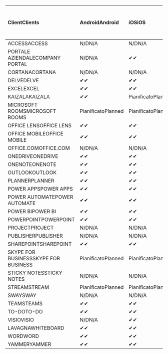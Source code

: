 <!-- This file is generated automatically. Changes made to this file will be overwritten.-->
|<span data-ttu-id="0557d-101">Client</span><span class="sxs-lookup"><span data-stu-id="0557d-101">Clients</span></span>|<span data-ttu-id="0557d-102">Android</span><span class="sxs-lookup"><span data-stu-id="0557d-102">Android</span></span>|<span data-ttu-id="0557d-103">iOS</span><span class="sxs-lookup"><span data-stu-id="0557d-103">iOS</span></span>|<span data-ttu-id="0557d-104">Mac</span><span class="sxs-lookup"><span data-stu-id="0557d-104">Mac</span></span>|<span data-ttu-id="0557d-105">Windows 10</span><span class="sxs-lookup"><span data-stu-id="0557d-105">Windows 10</span></span><br><span data-ttu-id="0557d-106">Desktop</span><span class="sxs-lookup"><span data-stu-id="0557d-106">Desktop</span></span>|<span data-ttu-id="0557d-107">Windows 10</span><span class="sxs-lookup"><span data-stu-id="0557d-107">Windows 10</span></span><br><span data-ttu-id="0557d-108">App moderne</span><span class="sxs-lookup"><span data-stu-id="0557d-108">Modern Apps</span></span>|
|:-|:-|:-|:-|:-|:-|
|<span data-ttu-id="0557d-109">ACCESS</span><span class="sxs-lookup"><span data-stu-id="0557d-109">ACCESS</span></span>|<span data-ttu-id="0557d-110">N/D</span><span class="sxs-lookup"><span data-stu-id="0557d-110">N/A</span></span>|<span data-ttu-id="0557d-111">N/D</span><span class="sxs-lookup"><span data-stu-id="0557d-111">N/A</span></span>|<span data-ttu-id="0557d-112">N/D</span><span class="sxs-lookup"><span data-stu-id="0557d-112">N/A</span></span>|<span data-ttu-id="0557d-113">✔</span><span class="sxs-lookup"><span data-stu-id="0557d-113">✔</span></span>|<span data-ttu-id="0557d-114">N/D</span><span class="sxs-lookup"><span data-stu-id="0557d-114">N/A</span></span>|
|<span data-ttu-id="0557d-115">PORTALE AZIENDALE</span><span class="sxs-lookup"><span data-stu-id="0557d-115">COMPANY PORTAL</span></span>|<span data-ttu-id="0557d-116">N/D</span><span class="sxs-lookup"><span data-stu-id="0557d-116">N/A</span></span>|<span data-ttu-id="0557d-117">✔</span><span class="sxs-lookup"><span data-stu-id="0557d-117">✔</span></span>|<span data-ttu-id="0557d-118">Pianificato</span><span class="sxs-lookup"><span data-stu-id="0557d-118">Planned</span></span>|<span data-ttu-id="0557d-119">N/D</span><span class="sxs-lookup"><span data-stu-id="0557d-119">N/A</span></span>|<span data-ttu-id="0557d-120">✔</span><span class="sxs-lookup"><span data-stu-id="0557d-120">✔</span></span>|
|<span data-ttu-id="0557d-121">CORTANA</span><span class="sxs-lookup"><span data-stu-id="0557d-121">CORTANA</span></span>|<span data-ttu-id="0557d-122">N/D</span><span class="sxs-lookup"><span data-stu-id="0557d-122">N/A</span></span>|<span data-ttu-id="0557d-123">N/D</span><span class="sxs-lookup"><span data-stu-id="0557d-123">N/A</span></span>|<span data-ttu-id="0557d-124">N/D</span><span class="sxs-lookup"><span data-stu-id="0557d-124">N/A</span></span>|<span data-ttu-id="0557d-125">N/D</span><span class="sxs-lookup"><span data-stu-id="0557d-125">N/A</span></span>|<span data-ttu-id="0557d-126">✔</span><span class="sxs-lookup"><span data-stu-id="0557d-126">✔</span></span>|
|<span data-ttu-id="0557d-127">DELVE</span><span class="sxs-lookup"><span data-stu-id="0557d-127">DELVE</span></span>|<span data-ttu-id="0557d-128">✔</span><span class="sxs-lookup"><span data-stu-id="0557d-128">✔</span></span>|<span data-ttu-id="0557d-129">✔</span><span class="sxs-lookup"><span data-stu-id="0557d-129">✔</span></span>|<span data-ttu-id="0557d-130">N/D</span><span class="sxs-lookup"><span data-stu-id="0557d-130">N/A</span></span>|<span data-ttu-id="0557d-131">N/D</span><span class="sxs-lookup"><span data-stu-id="0557d-131">N/A</span></span>|<span data-ttu-id="0557d-132">N/D</span><span class="sxs-lookup"><span data-stu-id="0557d-132">N/A</span></span>|
|<span data-ttu-id="0557d-133">EXCEL</span><span class="sxs-lookup"><span data-stu-id="0557d-133">EXCEL</span></span>|<span data-ttu-id="0557d-134">✔</span><span class="sxs-lookup"><span data-stu-id="0557d-134">✔</span></span>|<span data-ttu-id="0557d-135">✔</span><span class="sxs-lookup"><span data-stu-id="0557d-135">✔</span></span>|<span data-ttu-id="0557d-136">✔</span><span class="sxs-lookup"><span data-stu-id="0557d-136">✔</span></span>|<span data-ttu-id="0557d-137">✔</span><span class="sxs-lookup"><span data-stu-id="0557d-137">✔</span></span>|<span data-ttu-id="0557d-138">✔</span><span class="sxs-lookup"><span data-stu-id="0557d-138">✔</span></span>|
|<span data-ttu-id="0557d-139">KAIZALA</span><span class="sxs-lookup"><span data-stu-id="0557d-139">KAIZALA</span></span>|<span data-ttu-id="0557d-140">✔</span><span class="sxs-lookup"><span data-stu-id="0557d-140">✔</span></span>|<span data-ttu-id="0557d-141">Pianificato</span><span class="sxs-lookup"><span data-stu-id="0557d-141">Planned</span></span>|<span data-ttu-id="0557d-142">N/D</span><span class="sxs-lookup"><span data-stu-id="0557d-142">N/A</span></span>|<span data-ttu-id="0557d-143">N/D</span><span class="sxs-lookup"><span data-stu-id="0557d-143">N/A</span></span>|<span data-ttu-id="0557d-144">N/D</span><span class="sxs-lookup"><span data-stu-id="0557d-144">N/A</span></span>|
|<span data-ttu-id="0557d-145">MICROSOFT ROOMS</span><span class="sxs-lookup"><span data-stu-id="0557d-145">MICROSOFT ROOMS</span></span>|<span data-ttu-id="0557d-146">Pianificato</span><span class="sxs-lookup"><span data-stu-id="0557d-146">Planned</span></span>|<span data-ttu-id="0557d-147">Pianificato</span><span class="sxs-lookup"><span data-stu-id="0557d-147">Planned</span></span>|<span data-ttu-id="0557d-148">N/D</span><span class="sxs-lookup"><span data-stu-id="0557d-148">N/A</span></span>|<span data-ttu-id="0557d-149">N/D</span><span class="sxs-lookup"><span data-stu-id="0557d-149">N/A</span></span>|<span data-ttu-id="0557d-150">N/D</span><span class="sxs-lookup"><span data-stu-id="0557d-150">N/A</span></span>|
|<span data-ttu-id="0557d-151">OFFICE LENS</span><span class="sxs-lookup"><span data-stu-id="0557d-151">OFFICE LENS</span></span>|<span data-ttu-id="0557d-152">✔</span><span class="sxs-lookup"><span data-stu-id="0557d-152">✔</span></span>|<span data-ttu-id="0557d-153">✔</span><span class="sxs-lookup"><span data-stu-id="0557d-153">✔</span></span>|<span data-ttu-id="0557d-154">N/D</span><span class="sxs-lookup"><span data-stu-id="0557d-154">N/A</span></span>|<span data-ttu-id="0557d-155">N/D</span><span class="sxs-lookup"><span data-stu-id="0557d-155">N/A</span></span>|<span data-ttu-id="0557d-156">N/D</span><span class="sxs-lookup"><span data-stu-id="0557d-156">N/A</span></span>|
|<span data-ttu-id="0557d-157">OFFICE MOBILE</span><span class="sxs-lookup"><span data-stu-id="0557d-157">OFFICE MOBILE</span></span>|<span data-ttu-id="0557d-158">✔</span><span class="sxs-lookup"><span data-stu-id="0557d-158">✔</span></span>|<span data-ttu-id="0557d-159">✔</span><span class="sxs-lookup"><span data-stu-id="0557d-159">✔</span></span>|<span data-ttu-id="0557d-160">N/D</span><span class="sxs-lookup"><span data-stu-id="0557d-160">N/A</span></span>|<span data-ttu-id="0557d-161">N/D</span><span class="sxs-lookup"><span data-stu-id="0557d-161">N/A</span></span>|<span data-ttu-id="0557d-162">N/D</span><span class="sxs-lookup"><span data-stu-id="0557d-162">N/A</span></span>|
|<span data-ttu-id="0557d-163">OFFICE.COM</span><span class="sxs-lookup"><span data-stu-id="0557d-163">OFFICE.COM</span></span>|<span data-ttu-id="0557d-164">N/D</span><span class="sxs-lookup"><span data-stu-id="0557d-164">N/A</span></span>|<span data-ttu-id="0557d-165">N/D</span><span class="sxs-lookup"><span data-stu-id="0557d-165">N/A</span></span>|<span data-ttu-id="0557d-166">N/D</span><span class="sxs-lookup"><span data-stu-id="0557d-166">N/A</span></span>|<span data-ttu-id="0557d-167">N/D</span><span class="sxs-lookup"><span data-stu-id="0557d-167">N/A</span></span>|<span data-ttu-id="0557d-168">✔</span><span class="sxs-lookup"><span data-stu-id="0557d-168">✔</span></span>|
|<span data-ttu-id="0557d-169">ONEDRIVE</span><span class="sxs-lookup"><span data-stu-id="0557d-169">ONEDRIVE</span></span>|<span data-ttu-id="0557d-170">✔</span><span class="sxs-lookup"><span data-stu-id="0557d-170">✔</span></span>|<span data-ttu-id="0557d-171">✔</span><span class="sxs-lookup"><span data-stu-id="0557d-171">✔</span></span>|<span data-ttu-id="0557d-172">Pianificato</span><span class="sxs-lookup"><span data-stu-id="0557d-172">Planned</span></span>|<span data-ttu-id="0557d-173">✔</span><span class="sxs-lookup"><span data-stu-id="0557d-173">✔</span></span>|<span data-ttu-id="0557d-174">✔</span><span class="sxs-lookup"><span data-stu-id="0557d-174">✔</span></span>|
|<span data-ttu-id="0557d-175">ONENOTE</span><span class="sxs-lookup"><span data-stu-id="0557d-175">ONENOTE</span></span>|<span data-ttu-id="0557d-176">✔</span><span class="sxs-lookup"><span data-stu-id="0557d-176">✔</span></span>|<span data-ttu-id="0557d-177">✔</span><span class="sxs-lookup"><span data-stu-id="0557d-177">✔</span></span>|<span data-ttu-id="0557d-178">✔</span><span class="sxs-lookup"><span data-stu-id="0557d-178">✔</span></span>|<span data-ttu-id="0557d-179">Pianificato</span><span class="sxs-lookup"><span data-stu-id="0557d-179">Planned</span></span>|<span data-ttu-id="0557d-180">✔</span><span class="sxs-lookup"><span data-stu-id="0557d-180">✔</span></span>|
|<span data-ttu-id="0557d-181">OUTLOOK</span><span class="sxs-lookup"><span data-stu-id="0557d-181">OUTLOOK</span></span>|<span data-ttu-id="0557d-182">✔</span><span class="sxs-lookup"><span data-stu-id="0557d-182">✔</span></span>|<span data-ttu-id="0557d-183">✔</span><span class="sxs-lookup"><span data-stu-id="0557d-183">✔</span></span>|<span data-ttu-id="0557d-184">Pianificato</span><span class="sxs-lookup"><span data-stu-id="0557d-184">Planned</span></span>|<span data-ttu-id="0557d-185">✔</span><span class="sxs-lookup"><span data-stu-id="0557d-185">✔</span></span>|<span data-ttu-id="0557d-186">✔</span><span class="sxs-lookup"><span data-stu-id="0557d-186">✔</span></span>|
|<span data-ttu-id="0557d-187">PLANNER</span><span class="sxs-lookup"><span data-stu-id="0557d-187">PLANNER</span></span>|<span data-ttu-id="0557d-188">✔</span><span class="sxs-lookup"><span data-stu-id="0557d-188">✔</span></span>|<span data-ttu-id="0557d-189">✔</span><span class="sxs-lookup"><span data-stu-id="0557d-189">✔</span></span>|<span data-ttu-id="0557d-190">N/D</span><span class="sxs-lookup"><span data-stu-id="0557d-190">N/A</span></span>|<span data-ttu-id="0557d-191">N/D</span><span class="sxs-lookup"><span data-stu-id="0557d-191">N/A</span></span>|<span data-ttu-id="0557d-192">N/D</span><span class="sxs-lookup"><span data-stu-id="0557d-192">N/A</span></span>|
|<span data-ttu-id="0557d-193">POWER APPS</span><span class="sxs-lookup"><span data-stu-id="0557d-193">POWER APPS</span></span>|<span data-ttu-id="0557d-194">✔</span><span class="sxs-lookup"><span data-stu-id="0557d-194">✔</span></span>|<span data-ttu-id="0557d-195">✔</span><span class="sxs-lookup"><span data-stu-id="0557d-195">✔</span></span>|<span data-ttu-id="0557d-196">N/D</span><span class="sxs-lookup"><span data-stu-id="0557d-196">N/A</span></span>|<span data-ttu-id="0557d-197">N/D</span><span class="sxs-lookup"><span data-stu-id="0557d-197">N/A</span></span>|<span data-ttu-id="0557d-198">Pianificato</span><span class="sxs-lookup"><span data-stu-id="0557d-198">Planned</span></span>|
|<span data-ttu-id="0557d-199">POWER AUTOMATE</span><span class="sxs-lookup"><span data-stu-id="0557d-199">POWER AUTOMATE</span></span>|<span data-ttu-id="0557d-200">✔</span><span class="sxs-lookup"><span data-stu-id="0557d-200">✔</span></span>|<span data-ttu-id="0557d-201">✔</span><span class="sxs-lookup"><span data-stu-id="0557d-201">✔</span></span>|<span data-ttu-id="0557d-202">N/D</span><span class="sxs-lookup"><span data-stu-id="0557d-202">N/A</span></span>|<span data-ttu-id="0557d-203">N/D</span><span class="sxs-lookup"><span data-stu-id="0557d-203">N/A</span></span>|<span data-ttu-id="0557d-204">N/D</span><span class="sxs-lookup"><span data-stu-id="0557d-204">N/A</span></span>|
|<span data-ttu-id="0557d-205">POWER BI</span><span class="sxs-lookup"><span data-stu-id="0557d-205">POWER BI</span></span>|<span data-ttu-id="0557d-206">✔</span><span class="sxs-lookup"><span data-stu-id="0557d-206">✔</span></span>|<span data-ttu-id="0557d-207">✔</span><span class="sxs-lookup"><span data-stu-id="0557d-207">✔</span></span>|<span data-ttu-id="0557d-208">N/D</span><span class="sxs-lookup"><span data-stu-id="0557d-208">N/A</span></span>|<span data-ttu-id="0557d-209">Pianificato</span><span class="sxs-lookup"><span data-stu-id="0557d-209">Planned</span></span>|<span data-ttu-id="0557d-210">✔</span><span class="sxs-lookup"><span data-stu-id="0557d-210">✔</span></span>|
|<span data-ttu-id="0557d-211">POWERPOINT</span><span class="sxs-lookup"><span data-stu-id="0557d-211">POWERPOINT</span></span>|<span data-ttu-id="0557d-212">✔</span><span class="sxs-lookup"><span data-stu-id="0557d-212">✔</span></span>|<span data-ttu-id="0557d-213">✔</span><span class="sxs-lookup"><span data-stu-id="0557d-213">✔</span></span>|<span data-ttu-id="0557d-214">✔</span><span class="sxs-lookup"><span data-stu-id="0557d-214">✔</span></span>|<span data-ttu-id="0557d-215">✔</span><span class="sxs-lookup"><span data-stu-id="0557d-215">✔</span></span>|<span data-ttu-id="0557d-216">✔</span><span class="sxs-lookup"><span data-stu-id="0557d-216">✔</span></span>|
|<span data-ttu-id="0557d-217">PROJECT</span><span class="sxs-lookup"><span data-stu-id="0557d-217">PROJECT</span></span>|<span data-ttu-id="0557d-218">N/D</span><span class="sxs-lookup"><span data-stu-id="0557d-218">N/A</span></span>|<span data-ttu-id="0557d-219">N/D</span><span class="sxs-lookup"><span data-stu-id="0557d-219">N/A</span></span>|<span data-ttu-id="0557d-220">N/D</span><span class="sxs-lookup"><span data-stu-id="0557d-220">N/A</span></span>|<span data-ttu-id="0557d-221">✔</span><span class="sxs-lookup"><span data-stu-id="0557d-221">✔</span></span>|<span data-ttu-id="0557d-222">N/D</span><span class="sxs-lookup"><span data-stu-id="0557d-222">N/A</span></span>|
|<span data-ttu-id="0557d-223">PUBLISHER</span><span class="sxs-lookup"><span data-stu-id="0557d-223">PUBLISHER</span></span>|<span data-ttu-id="0557d-224">N/D</span><span class="sxs-lookup"><span data-stu-id="0557d-224">N/A</span></span>|<span data-ttu-id="0557d-225">N/D</span><span class="sxs-lookup"><span data-stu-id="0557d-225">N/A</span></span>|<span data-ttu-id="0557d-226">N/D</span><span class="sxs-lookup"><span data-stu-id="0557d-226">N/A</span></span>|<span data-ttu-id="0557d-227">✔</span><span class="sxs-lookup"><span data-stu-id="0557d-227">✔</span></span>|<span data-ttu-id="0557d-228">N/D</span><span class="sxs-lookup"><span data-stu-id="0557d-228">N/A</span></span>|
|<span data-ttu-id="0557d-229">SHAREPOINT</span><span class="sxs-lookup"><span data-stu-id="0557d-229">SHAREPOINT</span></span>|<span data-ttu-id="0557d-230">✔</span><span class="sxs-lookup"><span data-stu-id="0557d-230">✔</span></span>|<span data-ttu-id="0557d-231">✔</span><span class="sxs-lookup"><span data-stu-id="0557d-231">✔</span></span>|<span data-ttu-id="0557d-232">N/D</span><span class="sxs-lookup"><span data-stu-id="0557d-232">N/A</span></span>|<span data-ttu-id="0557d-233">N/D</span><span class="sxs-lookup"><span data-stu-id="0557d-233">N/A</span></span>|<span data-ttu-id="0557d-234">N/D</span><span class="sxs-lookup"><span data-stu-id="0557d-234">N/A</span></span>|
|<span data-ttu-id="0557d-235">SKYPE FOR BUSINESS</span><span class="sxs-lookup"><span data-stu-id="0557d-235">SKYPE FOR BUSINESS</span></span>|<span data-ttu-id="0557d-236">Pianificato</span><span class="sxs-lookup"><span data-stu-id="0557d-236">Planned</span></span>|<span data-ttu-id="0557d-237">Pianificato</span><span class="sxs-lookup"><span data-stu-id="0557d-237">Planned</span></span>|<span data-ttu-id="0557d-238">N/D</span><span class="sxs-lookup"><span data-stu-id="0557d-238">N/A</span></span>|<span data-ttu-id="0557d-239">N/D</span><span class="sxs-lookup"><span data-stu-id="0557d-239">N/A</span></span>|<span data-ttu-id="0557d-240">N/D</span><span class="sxs-lookup"><span data-stu-id="0557d-240">N/A</span></span>|
|<span data-ttu-id="0557d-241">STICKY NOTES</span><span class="sxs-lookup"><span data-stu-id="0557d-241">STICKY NOTES</span></span>|<span data-ttu-id="0557d-242">N/D</span><span class="sxs-lookup"><span data-stu-id="0557d-242">N/A</span></span>|<span data-ttu-id="0557d-243">N/D</span><span class="sxs-lookup"><span data-stu-id="0557d-243">N/A</span></span>|<span data-ttu-id="0557d-244">N/D</span><span class="sxs-lookup"><span data-stu-id="0557d-244">N/A</span></span>|<span data-ttu-id="0557d-245">N/D</span><span class="sxs-lookup"><span data-stu-id="0557d-245">N/A</span></span>|<span data-ttu-id="0557d-246">✔</span><span class="sxs-lookup"><span data-stu-id="0557d-246">✔</span></span>|
|<span data-ttu-id="0557d-247">STREAM</span><span class="sxs-lookup"><span data-stu-id="0557d-247">STREAM</span></span>|<span data-ttu-id="0557d-248">Pianificato</span><span class="sxs-lookup"><span data-stu-id="0557d-248">Planned</span></span>|<span data-ttu-id="0557d-249">Pianificato</span><span class="sxs-lookup"><span data-stu-id="0557d-249">Planned</span></span>|<span data-ttu-id="0557d-250">N/D</span><span class="sxs-lookup"><span data-stu-id="0557d-250">N/A</span></span>|<span data-ttu-id="0557d-251">N/D</span><span class="sxs-lookup"><span data-stu-id="0557d-251">N/A</span></span>|<span data-ttu-id="0557d-252">N/D</span><span class="sxs-lookup"><span data-stu-id="0557d-252">N/A</span></span>|
|<span data-ttu-id="0557d-253">SWAY</span><span class="sxs-lookup"><span data-stu-id="0557d-253">SWAY</span></span>|<span data-ttu-id="0557d-254">N/D</span><span class="sxs-lookup"><span data-stu-id="0557d-254">N/A</span></span>|<span data-ttu-id="0557d-255">N/D</span><span class="sxs-lookup"><span data-stu-id="0557d-255">N/A</span></span>|<span data-ttu-id="0557d-256">N/D</span><span class="sxs-lookup"><span data-stu-id="0557d-256">N/A</span></span>|<span data-ttu-id="0557d-257">N/D</span><span class="sxs-lookup"><span data-stu-id="0557d-257">N/A</span></span>|<span data-ttu-id="0557d-258">✔</span><span class="sxs-lookup"><span data-stu-id="0557d-258">✔</span></span>|
|<span data-ttu-id="0557d-259">TEAMS</span><span class="sxs-lookup"><span data-stu-id="0557d-259">TEAMS</span></span>|<span data-ttu-id="0557d-260">✔</span><span class="sxs-lookup"><span data-stu-id="0557d-260">✔</span></span>|<span data-ttu-id="0557d-261">✔</span><span class="sxs-lookup"><span data-stu-id="0557d-261">✔</span></span>|<span data-ttu-id="0557d-262">Pianificato</span><span class="sxs-lookup"><span data-stu-id="0557d-262">Planned</span></span>|<span data-ttu-id="0557d-263">✔</span><span class="sxs-lookup"><span data-stu-id="0557d-263">✔</span></span>|<span data-ttu-id="0557d-264">N/D</span><span class="sxs-lookup"><span data-stu-id="0557d-264">N/A</span></span>|
|<span data-ttu-id="0557d-265">TO-DO</span><span class="sxs-lookup"><span data-stu-id="0557d-265">TO-DO</span></span>|<span data-ttu-id="0557d-266">✔</span><span class="sxs-lookup"><span data-stu-id="0557d-266">✔</span></span>|<span data-ttu-id="0557d-267">✔</span><span class="sxs-lookup"><span data-stu-id="0557d-267">✔</span></span>|<span data-ttu-id="0557d-268">N/D</span><span class="sxs-lookup"><span data-stu-id="0557d-268">N/A</span></span>|<span data-ttu-id="0557d-269">N/D</span><span class="sxs-lookup"><span data-stu-id="0557d-269">N/A</span></span>|<span data-ttu-id="0557d-270">✔</span><span class="sxs-lookup"><span data-stu-id="0557d-270">✔</span></span>|
|<span data-ttu-id="0557d-271">VISIO</span><span class="sxs-lookup"><span data-stu-id="0557d-271">VISIO</span></span>|<span data-ttu-id="0557d-272">N/D</span><span class="sxs-lookup"><span data-stu-id="0557d-272">N/A</span></span>|<span data-ttu-id="0557d-273">✔</span><span class="sxs-lookup"><span data-stu-id="0557d-273">✔</span></span>|<span data-ttu-id="0557d-274">N/D</span><span class="sxs-lookup"><span data-stu-id="0557d-274">N/A</span></span>|<span data-ttu-id="0557d-275">✔</span><span class="sxs-lookup"><span data-stu-id="0557d-275">✔</span></span>|<span data-ttu-id="0557d-276">N/D</span><span class="sxs-lookup"><span data-stu-id="0557d-276">N/A</span></span>|
|<span data-ttu-id="0557d-277">LAVAGNA</span><span class="sxs-lookup"><span data-stu-id="0557d-277">WHITEBOARD</span></span>|<span data-ttu-id="0557d-278">✔</span><span class="sxs-lookup"><span data-stu-id="0557d-278">✔</span></span>|<span data-ttu-id="0557d-279">✔</span><span class="sxs-lookup"><span data-stu-id="0557d-279">✔</span></span>|<span data-ttu-id="0557d-280">N/D</span><span class="sxs-lookup"><span data-stu-id="0557d-280">N/A</span></span>|<span data-ttu-id="0557d-281">N/D</span><span class="sxs-lookup"><span data-stu-id="0557d-281">N/A</span></span>|<span data-ttu-id="0557d-282">✔</span><span class="sxs-lookup"><span data-stu-id="0557d-282">✔</span></span>|
|<span data-ttu-id="0557d-283">WORD</span><span class="sxs-lookup"><span data-stu-id="0557d-283">WORD</span></span>|<span data-ttu-id="0557d-284">✔</span><span class="sxs-lookup"><span data-stu-id="0557d-284">✔</span></span>|<span data-ttu-id="0557d-285">✔</span><span class="sxs-lookup"><span data-stu-id="0557d-285">✔</span></span>|<span data-ttu-id="0557d-286">✔</span><span class="sxs-lookup"><span data-stu-id="0557d-286">✔</span></span>|<span data-ttu-id="0557d-287">✔</span><span class="sxs-lookup"><span data-stu-id="0557d-287">✔</span></span>|<span data-ttu-id="0557d-288">✔</span><span class="sxs-lookup"><span data-stu-id="0557d-288">✔</span></span>|
|<span data-ttu-id="0557d-289">YAMMER</span><span class="sxs-lookup"><span data-stu-id="0557d-289">YAMMER</span></span>|<span data-ttu-id="0557d-290">✔</span><span class="sxs-lookup"><span data-stu-id="0557d-290">✔</span></span>|<span data-ttu-id="0557d-291">✔</span><span class="sxs-lookup"><span data-stu-id="0557d-291">✔</span></span>|<span data-ttu-id="0557d-292">N/D</span><span class="sxs-lookup"><span data-stu-id="0557d-292">N/A</span></span>|<span data-ttu-id="0557d-293">Pianificato</span><span class="sxs-lookup"><span data-stu-id="0557d-293">Planned</span></span>|<span data-ttu-id="0557d-294">N/D</span><span class="sxs-lookup"><span data-stu-id="0557d-294">N/A</span></span>|
